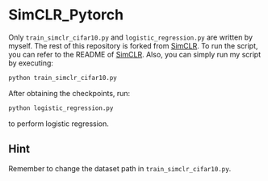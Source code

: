 # SimCLR_Pytorch
Only `train_simclr_cifar10.py` and `logistic_regression.py` are written by myself. The rest of this repository is forked from [SimCLR](https://github.com/sthalles/SimCLR). To run the script, you can refer to the README of [SimCLR](https://github.com/sthalles/SimCLR). Also, you can simply run my script by executing:
```sh
python train_simclr_cifar10.py
```

After obtaining the checkpoints, run:
```sh
python logistic_regression.py
```
to perform logistic regression.

## Hint
Remember to change the dataset path in `train_simclr_cifar10.py`.